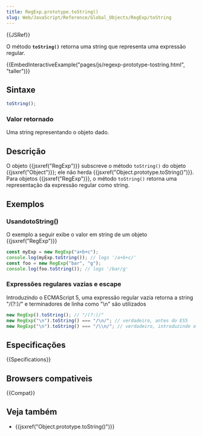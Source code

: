 ```yaml
---
title: RegExp.prototype.toString()
slug: Web/JavaScript/Reference/Global_Objects/RegExp/toString
---
```


{{JSRef}}

O método **`toString()`** retorna uma string que representa uma expressão regular.

{{EmbedInteractiveExample("pages/js/regexp-prototype-tostring.html", "taller")}}

## Sintaxe

```js
toString();
```

### Valor retornado

Uma string representando o objeto dado.

## Descrição

O objeto {{jsxref("RegExp")}} subscreve o método `toString()` do objeto
{{jsxref("Object")}}; ele não herda {{jsxref("Object.prototype.toString()")}}.
Para objetos {{jsxref("RegExp")}}, o método `toString()` retorna uma
representação da expressão regular como string.

## Exemplos

### UsandotoString()

O exemplo a seguir exibe o valor em string de um objeto {{jsxref("RegExp")}}

```js
const myExp = new RegExp("a+b+c");
console.log(myExp.toString()); // logs '/a+b+c/'
const foo = new RegExp("bar", "g");
console.log(foo.toString()); // logs '/bar/g'
```

### Expressões regulares vazias e escape

Introduzindo o ECMAScript 5, uma expressão regular vazia retorna a string "/(?:)/" e
terminadores de linha como "\n" são utilizados

```js
new RegExp().toString(); // "/(?:)/"
new RegExp("\n").toString() === "/\n/"; // verdadeiro, antes do ES5
new RegExp("\n").toString() === "/\\n/"; // verdadeiro, introduzindo o ES5
```

## Especificações

{{Specifications}}

## Browsers compativeis

{{Compat}}

## Veja também

- {{jsxref("Object.prototype.toString()")}}
